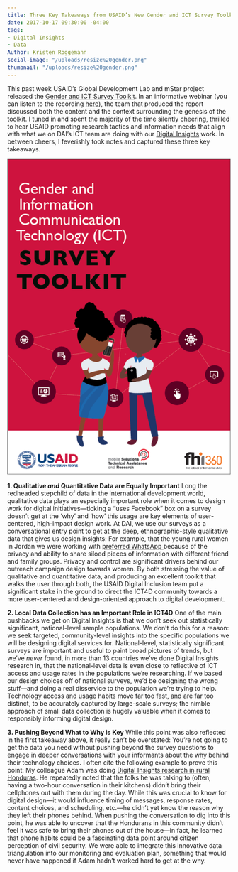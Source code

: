 ```yaml
---
title: Three Key Takeaways from USAID’s New Gender and ICT Survey Toolkit
date: 2017-10-17 09:30:00 -04:00
tags:
- Digital Insights
- Data
Author: Kristen Roggemann
social-image: "/uploads/resize%20gender.png"
thumbnail: "/uploads/resize%20gender.png"
---
```


This past week USAID’s Global Development Lab and mStar project released the [Gender and ICT Survey Toolkit](https://www.usaid.gov/sites/default/files/documents/15396/Gender_and_ICT_Toolkit.pdf). In an informative webinar (you can listen to the recording [here](http://solutionscenter.nethope.org/webinars/view/introducing-usaids-gender-and-ict-toolkit)), the team that produced the report discussed both the content and the context surrounding the genesis of the toolkit. I tuned in and spent the majority of the time silently cheering, thrilled to hear USAID promoting research tactics and information needs that align with what we on DAI’s ICT team are doing with our [Digital Insights](https://dai-global-digital.com/tags/?tag=digital-insights) work. In between cheers, I feverishly took notes and captured these three key takeaways.

<!--more-->

![USAID_Gender-and-ICT-toolkit_Cover.png](/uploads/USAID_Gender-and-ICT-toolkit_Cover.png)

**1. Qualitative *and* Quantitative Data are Equally Important**
Long the redheaded stepchild of data in the international development world, qualitative data plays an especially important role when it comes to design work for digital initiatives—ticking a “uses Facebook” box on a survey doesn’t get at the ‘why’ and ‘how’ this usage are key elements of user-centered, high-impact design work. At DAI, we use our surveys as a conversational entry point to get at the deep, ethnographic-style qualitative data that gives us design insights: For example, that the young rural women in Jordan we were working with [preferred WhatsApp ](https://dai-global-digital.com/for-the-love-of-facebook-consumer-insights-from-jordan.html)because of the privacy and ability to share siloed pieces of information with different friend and family groups. Privacy and control are significant drivers behind our outreach campaign design towards women. By both stressing the value of qualitative and quantitative data, and producing an excellent toolkit that walks the user through both, the USAID Digital Inclusion team put a significant stake in the ground to direct the ICT4D community towards a more user-centered and design-oriented approach to digital development.

**2. Local Data Collection has an Important Role in ICT4D**
One of the main pushbacks we get on Digital Insights is that we don’t seek out statistically significant, national-level sample populations. We don’t do this for a reason: we seek targeted, community-level insights into the specific populations we will be designing digital services for. National-level, statistically significant surveys are important and useful to paint broad pictures of trends, but we’ve *never* found, in more than 13 countries we’ve done Digital Insights research in, that the national-level data is even close to reflective of ICT access and usage rates in the populations we’re researching. If we based our design choices off of national surveys, we’d be designing the wrong stuff—and doing a real disservice to the population we’re trying to help. Technology access and usage habits move far too fast, and are far too distinct, to be accurately captured by large-scale surveys; the nimble approach of small data collection is hugely valuable when it comes to responsibly informing digital design.

**3. Pushing Beyond What to Why is Key**
While this point was also reflected in the first takeaway above, it really can’t be overstated: You’re not going to get the data you need without pushing beyond the survey questions to engage in deeper conversations with your informants about the why behind their technology choices. I often cite the following example to prove this point: My colleague Adam was doing [Digital Insights research in rural Honduras](https://dai-global-digital.com/honduras-digital-insights.html). He repeatedly noted that the folks he was talking to (often, having a two-hour conversation in their kitchens) didn’t bring their cellphones out with them during the day. While this was crucial to know for digital design—it would influence timing of messages, response rates, content choices, and scheduling, etc.—he didn’t yet know the reason why they left their phones behind. When pushing the conversation to dig into this point, he was able to uncover that the Hondurans in this community didn’t feel it was safe to bring their phones out of the house—in fact, he learned that phone habits could be a fascinating data point around citizen perception of civil security. We were able to integrate this innovative data triangulation into our monitoring and evaluation plan, something that would never have happened if Adam hadn’t worked hard to get at the why.